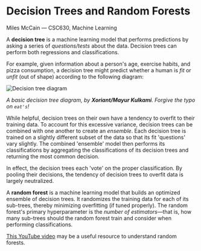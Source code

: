 # Decision Trees and Random Forests
Miles McCain — CSC630, Machine Learning

A **decision tree** is a machine learning model that performs predictions by asking a series of _questions/tests_ about the data. Decision trees can perform both regressions and classifications.

For example, given information about a person's age, exercise habits, and pizza consumption, a decision tree might predict whether a human is _fit_ or _unfit_ (out of shape) according to the following diagram:

![Decision tree diagram](https://www.xoriant.com/blog/wp-content/uploads/2017/08/Decision-Trees-modified-1-300x187.png)

_A basic decision tree diagram, by **Xoriant/Mayur Kulkami**. Forgive the typo on `eat's`!_

While helpful, decision trees on their own have a tendency to overfit to their training data. To account for this excessive variance, decision trees can be combined with one another to create an _ensemble_. Each decision tree is trained on a slightly different subset of the data so that its fit 'questions' vary slightly. The combined 'ensemble' model then performs its classifications by aggregating the classifications of its decision trees and returning the most common decision.

In effect, the decision trees each 'vote' on the proper classification. By pooling their decisions, the tendency of decision trees to overfit data is largely neutralized.

A **random forest** is a machine learning model that builds an optimized ensemble of decision trees. It randomizes the training data for each of its sub-trees, thereby minimizing overfitting (if tuned properly). The random forest's primary hyperparameter is the _number of estimators_—that is, how many sub-trees should the random forest train and consider when performing classifications.

[This YouTube video](https://www.youtube.com/watch?v=D_2LkhMJcfY) may be a useful resource to understand random forests.
